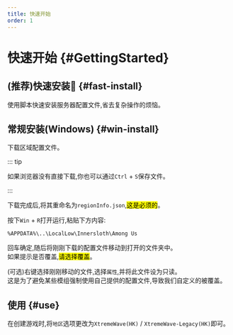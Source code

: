```yaml
---
title: 快速开始
order: 1
---
```


# 快速开始 {#GettingStarted}

## (推荐)快速安装:tada: {#fast-install}

使用脚本快速安装服务器配置文件,省去复杂操作的烦恼。

<Links
:items="[
 {
   name: '下载快速安装脚本(Windows)',
   desc: '版本1.1.4,相关服务由XtremeAPI提供',        
   link: 'https://api.xtreme.net.cn/Docs/Server/DownloadServerRegion-1.4.4.bat',
   icon: 'material-symbols:download-rounded'
 }
]"
/>

## 常规安装(Windows) {#win-install}

下载区域配置文件。

<Links
:items="[
 {
   name: '下载区域配置文件',
   desc: '相关服务由XtremeAPI提供',        
   link: 'https://api.xtreme.net.cn/Docs/Server/regionInfo.json',
   icon: 'material-symbols:download-rounded'
 }
]"
/>

::: tip

如果浏览器没有直接下载,你也可以通过`Ctrl` + `S`保存文件。

:::

下载完成后,将其重命名为`regionInfo.json`,<mark>这是必须的</mark>。

按下`Win` + `R`打开运行,粘贴下方内容:

```[文件资源管理器]
%APPDATA%\..\LocalLow\Innersloth\Among Us
```

回车确定,随后将刚刚下载的配置文件移动到打开的文件夹中。\
如果提示是否覆盖,<mark>请选择覆盖</mark>。

(可选)右键选择刚刚移动的文件,选择`属性`,并将此文件设为只读。\
这是为了避免某些模组强制使用自己提供的配置文件,导致我们自定义的被覆盖。

## 使用 {#use}

在创建游戏时,将`地区`选项更改为`XtremeWave(HK)` / `XtremeWave-Legacy(HK)`即可。